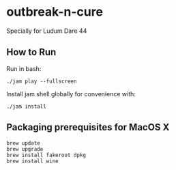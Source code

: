 # outbreak-n-cure
Specially for Ludum Dare 44

## How to Run

Run in bash:
```
./jam play --fullscreen
```

Install jam shell globally for convenience with:
```
./jam install
```


## Packaging prerequisites for MacOS X

```
brew update
brew upgrade
brew install fakeroot dpkg
brew install wine
```


